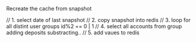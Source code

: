 Recreate the cache from snapshot

// 1. select date of last snapshot
// 2. copy snapshot into redis
// 3. loop for all distint user groups id%2 == 0 | 1
// 4. select all accounts from group adding deposits substracting..
// 5. add vaues to redis